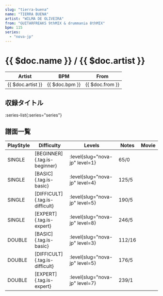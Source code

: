 ```yaml
---
slug: "tierra-buena"
name: "TIERRA BUENA"
artist: "WILMA DE OLIVEIRA"
from: "GUITARFREAKS 9thMIX & drummania 8thMIX"
bpm: 115
series:
  - "nova-jp"
---
```


# {{ $doc.name }} / {{ $doc.artist }}

|Artist|BPM|From|
|------|---|----|
|{{ $doc.artist }}|{{ $doc.bpm }}|{{ $doc.from }}|

## 収録タイトル

:series-list{:series="series"}

## 譜面一覧

|PlayStyle|Difficulty|Levels|Notes|Movie|
|---------|----------|------|-----|-----|
|SINGLE|[BEGINNER]{.tag.is-beginner}|:level{slug="nova-jp" level=1}|65/0||
|SINGLE|[BASIC]{.tag.is-basic}|:level{slug="nova-jp" level=4}|125/5||
|SINGLE|[DIFFICULT]{.tag.is-difficult}|:level{slug="nova-jp" level=5}|190/5||
|SINGLE|[EXPERT]{.tag.is-expert}|:level{slug="nova-jp" level=8}|246/5||
|DOUBLE|[BASIC]{.tag.is-basic}|:level{slug="nova-jp" level=3}|112/16||
|DOUBLE|[DIFFICULT]{.tag.is-difficult}|:level{slug="nova-jp" level=5}|176/5||
|DOUBLE|[EXPERT]{.tag.is-expert}|:level{slug="nova-jp" level=7}|239/1||
